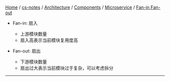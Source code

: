 [Home](https://mengxianbin.github.io) /
[cs-notes](https://mengxianbin.github.io/cs-notes/site) /
[Architecture](https://mengxianbin.github.io/cs-notes/site/Architecture) /
[Components](https://mengxianbin.github.io/cs-notes/site/Architecture/Components) /
[Microservice](https://mengxianbin.github.io/cs-notes/site/Architecture/Components/Microservice) /
[Fan-in Fan-out](https://mengxianbin.github.io/cs-notes/site/Architecture/Components/Microservice/Fan-in%20Fan-out)

* Fan-in: 扇入
    * 上游模块数量
    * 扇入高表示当前模块复用度高

* Fan-out: 扇出
    * 下游模块数量
    * 扇出过大表示当前模块过于复杂，可以考虑拆分    

---
